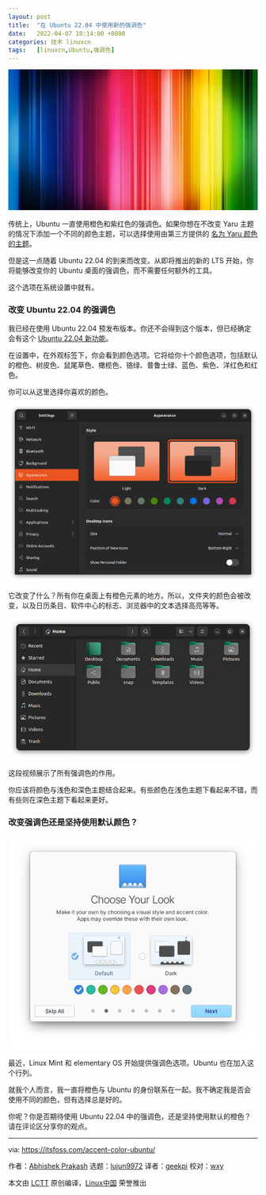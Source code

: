 ```yaml
---
layout: post
title:	"在 Ubuntu 22.04 中使用新的强调色"
date:	2022-04-07 10:14:00 +0800 
categories:	技术 linuxcn 
tags:	[linuxcn,Ubuntu,强调色]
---
```



![](/Asserts/Images/album/202204/07/101359xle6lahli57665gg.jpg)


传统上，Ubuntu 一直使用橙色和紫红色的强调色。如果你想在不改变 Yaru 主题的情况下添加一个不同的颜色主题，可以选择使用由第三方提供的 [名为 Yaru 颜色的主题](https://itsfoss.com/folder-color-ubuntu/)。


但是这一点随着 Ubuntu 22.04 的到来而改变。从即将推出的新的 LTS 开始，你将能够改变你的 Ubuntu 桌面的强调色，而不需要任何额外的工具。


这个选项在系统设置中就有。


### 改变 Ubuntu 22.04 的强调色


我已经在使用 Ubuntu 22.04 预发布版本。你还不会得到这个版本，但已经确定会有这个 [Ubuntu 22.04 新功能](/article-14177-1.html)。


在设置中，在外观标签下，你会看到颜色选项。它将给你十个颜色选项，包括默认的橙色、树皮色、鼠尾草色、橄榄色、铬绿、普鲁士绿、蓝色、紫色、洋红色和红色。


你可以从这里选择你喜欢的颜色。


![Changing accent colors in Ubuntu 22.04](/Asserts/Images/album/202204/07/101407haa2j7217t3dmi3d.png)


它改变了什么？所有你在桌面上有橙色元素的地方。所以，文件夹的颜色会被改变，以及日历条目、软件中心的标志、浏览器中的文本选择高亮等等。


![Effect of accent color change](/Asserts/Images/album/202204/07/101407jg80zgb856fe6c52.png)


这段视频展示了所有强调色的作用。






你应该将颜色与浅色和深色主题结合起来。有些颜色在浅色主题下看起来不错，而有些则在深色主题下看起来更好。


### 改变强调色还是坚持使用默认颜色？


![Accent color option in elementary OS 6](/Asserts/Images/album/202204/07/101408uuga2nniiugiawuk.png)


最近，Linux Mint 和 elementary OS 开始提供强调色选项。Ubuntu 也在加入这个行列。


就我个人而言，我一直将橙色与 Ubuntu 的身份联系在一起。我不确定我是否会使用不同的颜色，但有选择总是好的。


你呢？你是否期待使用 Ubuntu 22.04 中的强调色，还是坚持使用默认的橙色？请在评论区分享你的观点。




---


via: <https://itsfoss.com/accent-color-ubuntu/>


作者：[Abhishek Prakash](https://itsfoss.com/author/abhishek/) 选题：[lujun9972](https://github.com/lujun9972) 译者：[geekpi](https://github.com/geekpi) 校对：[wxy](https://github.com/wxy)


本文由 [LCTT](https://github.com/LCTT/TranslateProject) 原创编译，[Linux中国](https://linux.cn/) 荣誉推出
